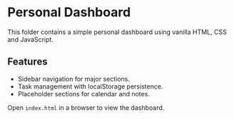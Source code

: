 # Personal Dashboard

This folder contains a simple personal dashboard using vanilla HTML, CSS and JavaScript.

## Features

- Sidebar navigation for major sections.
- Task management with localStorage persistence.
- Placeholder sections for calendar and notes.

Open `index.html` in a browser to view the dashboard.

